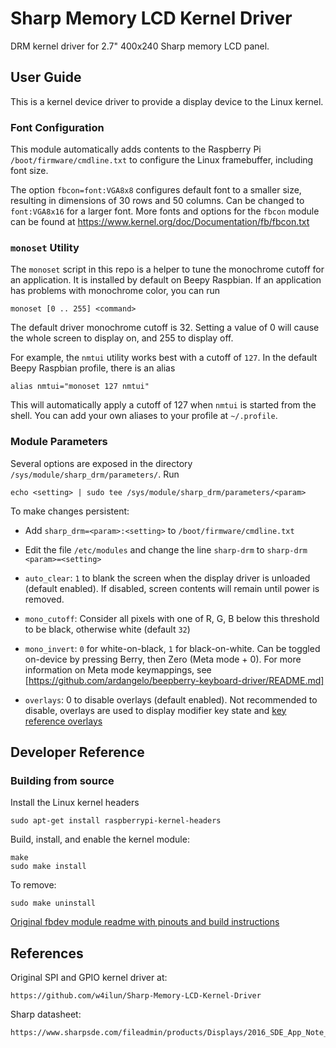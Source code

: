 # Sharp Memory LCD Kernel Driver

DRM kernel driver for 2.7" 400x240 Sharp memory LCD panel.

## User Guide

This is a kernel device driver to provide a display device to the Linux kernel.

### Font Configuration

This module automatically adds contents to the Raspberry Pi `/boot/firmware/cmdline.txt` to configure the Linux framebuffer, including font size.

The option `fbcon=font:VGA8x8` configures default font to a smaller size, resulting in dimensions of 30 rows and 50 columns. Can be changed to `font:VGA8x16` for a larger font. More fonts and options for the `fbcon` module can be found at https://www.kernel.org/doc/Documentation/fb/fbcon.txt

### `monoset` Utility

The `monoset` script in this repo is a helper to tune the monochrome cutoff for an application. It is installed by default on Beepy Raspbian. If an application has problems with monochrome color, you can run

    monoset [0 .. 255] <command>

The default driver monochrome cutoff is 32. Setting a value of 0 will cause the whole screen to display on, and 255 to display off.

For example, the `nmtui` utility works best with a cutoff of `127`. In the default Beepy Raspbian profile, there is an alias

    alias nmtui="monoset 127 nmtui"

This will automatically apply a cutoff of 127 when `nmtui` is started from the shell. You can add your own aliases to your profile at `~/.profile`.

### Module Parameters

Several options are exposed in the directory `/sys/module/sharp_drm/parameters/`. Run

    echo <setting> | sudo tee /sys/module/sharp_drm/parameters/<param>

To make changes persistent:

* Add `sharp_drm=<param>:<setting>` to `/boot/firmware/cmdline.txt`
* Edit the file `/etc/modules` and change the line `sharp-drm` to `sharp-drm <param>=<setting>`

* `auto_clear`: `1` to blank the screen when the display driver is unloaded (default enabled). If disabled, screen contents will remain until power is removed.
* `mono_cutoff`: Consider all pixels with one of R, G, B below this threshold to be black, otherwise white (default `32`)
* `mono_invert`: `0` for white-on-black, `1` for black-on-white. Can be toggled on-device by pressing Berry, then Zero (Meta mode + 0). For more information on Meta mode keymappings, see [https://github.com/ardangelo/beepberry-keyboard-driver/README.md]
* `overlays`: 0 to disable overlays (default enabled). Not recommended to disable, overlays are used to display modifier key state and [key reference overlays](https://github.com/ardangelo/beepy-symbol-overlay/README.md)

## Developer Reference

### Building from source

Install the Linux kernel headers

	sudo apt-get install raspberrypi-kernel-headers

Build, install, and enable the kernel module:

    make
    sudo make install

To remove:

    sudo make uninstall

[Original fbdev module readme with pinouts and build instructions](https://github.com/w4ilun/Sharp-Memory-LCD-Kernel-Driver/blob/master/README.md)

## References

Original SPI and GPIO kernel driver at:

	https://github.com/w4ilun/Sharp-Memory-LCD-Kernel-Driver

Sharp datasheet:

	https://www.sharpsde.com/fileadmin/products/Displays/2016_SDE_App_Note_for_Memory_LCD_programming_V1.3.pdf
